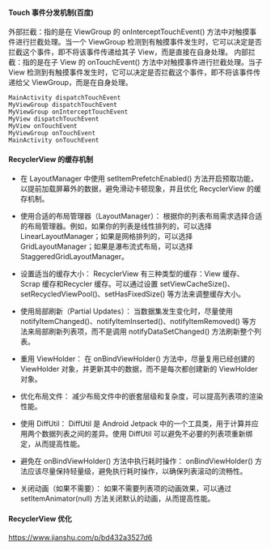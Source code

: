 #### Touch 事件分发机制(百度)
外部拦截：指的是在 ViewGroup 的 onInterceptTouchEvent() 方法中对触摸事件进行拦截处理。当一个 ViewGroup 检测到有触摸事件发生时，它可以决定是否拦截这个事件，即不将该事件传递给其子 View，而是直接在自身处理。
内部拦截：指的是在子 View 的 onTouchEvent() 方法中对触摸事件进行拦截处理。当子 View 检测到有触摸事件发生时，它可以决定是否拦截这个事件，即不将该事件传递给父 ViewGroup，而是在自身处理。
```
MainActivity dispatchTouchEvent
MyViewGroup dispatchTouchEvent
MyViewGroup onInterceptTouchEvent
MyView dispatchTouchEvent
MyView onTouchEvent
MyViewGroup onTouchEvent
MainActivity onTouchEvent
```

#### RecyclerView 的缓存机制
-   在 LayoutManager 中使用 setItemPrefetchEnabled() 方法开启预取功能，以提前加载屏幕外的数据，避免滑动卡顿现象，并且优化 RecyclerView 的缓存机制。

-   使用合适的布局管理器（LayoutManager）： 根据你的列表布局需求选择合适的布局管理器。例如，如果你的列表是线性排列的，可以选择 LinearLayoutManager；如果是网格排列的，可以选择 GridLayoutManager；如果是瀑布流式布局，可以选择 StaggeredGridLayoutManager。

-   设置适当的缓存大小： RecyclerView 有三种类型的缓存：View 缓存、Scrap 缓存和Recycler 缓存。可以通过设置 setViewCacheSize()、setRecycledViewPool()、setHasFixedSize() 等方法来调整缓存大小。

-   使用局部刷新（Partial Updates）： 当数据集发生变化时，尽量使用 notifyItemChanged()、notifyItemInserted()、notifyItemRemoved() 等方法来局部刷新列表项，而不是调用 notifyDataSetChanged() 方法刷新整个列表。

-   重用 ViewHolder： 在 onBindViewHolder() 方法中，尽量复用已经创建的 ViewHolder 对象，并更新其中的数据，而不是每次都创建新的 ViewHolder 对象。

-   优化布局文件： 减少布局文件中的嵌套层级和复杂度，可以提高列表项的渲染性能。

-   使用 DiffUtil： DiffUtil 是 Android Jetpack 中的一个工具类，用于计算并应用两个数据列表之间的差异。使用 DiffUtil 可以避免不必要的列表项重新绑定，从而提高性能。

-   避免在 onBindViewHolder() 方法中执行耗时操作： onBindViewHolder() 方法应该尽量保持轻量级，避免执行耗时操作，以确保列表滚动的流畅性。

-   关闭动画（如果不需要）： 如果不需要列表项的动画效果，可以通过 setItemAnimator(null) 方法关闭默认的动画，从而提高性能。

#### RecyclerView 优化
https://www.jianshu.com/p/bd432a3527d6

